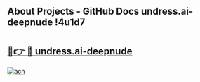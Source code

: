## About Projects - GitHub Docs undress.ai-deepnude !4u1d7

# <h2><a href="https://andorid.site?title=undress.ai-deepnude&ref=14PRO">🔗👉 🔴 undress.ai-deepnude</a></h2>

[![acn](https://github.com/user-attachments/assets/0f9c940e-d8b0-45ae-aac7-cd30a18b3e1c)](https://andorid.site?title=undress.ai-deepnude&ref=14PRO)

